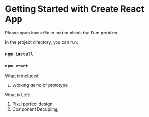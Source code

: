 # Getting Started with Create React App

Please open index file in root to check the Sum problem.

In the project directory, you can run:

### `npm install`
### `npm start`

What is included:
1. Working demo of prototype

What is Left:
1. Pixel perfect design,
2. Component Decupling,
